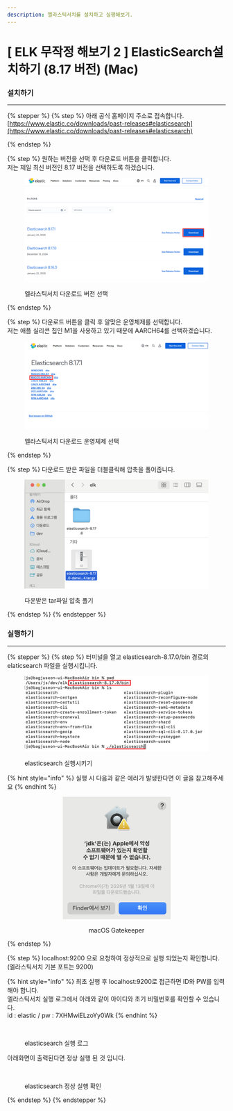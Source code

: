 ```yaml
---
description: 엘라스틱서치를 설치하고 실행해보기.
---
```


# \[ ELK 무작정 해보기 2 ] ElasticSearch설치하기 (8.17 버전) (Mac)

### 설치하기

***

{% stepper %}
{% step %}
아래 공식 홈페이지 주소로 접속합니다.\
[https://www.elastic.co/downloads/past-releases#elasticsearch](https://www.elastic.co/downloads/past-releases#elasticsearch)


{% endstep %}

{% step %}
원하는 버전을 선택 후 다운로드 버튼을 클릭합니다.\
저는 제일 최신 버전인 8.17 버전을 선택하도록 하겠습니다.

<div data-full-width="false"><figure><img src="../.gitbook/assets/es_download (1).png" alt=""><figcaption><p>엘라스틱서치 다운로드 버전 선택</p></figcaption></figure></div>


{% endstep %}

{% step %}
다운로드 버튼을 클릭 후 알맞은 운영체제를 선택합니다.\
저는 애플 실리콘 칩인 M1을 사용하고 있기 때문에 AARCH64를 선택하겠습니다.

<figure><img src="../.gitbook/assets/es_download2.png" alt=""><figcaption><p>엘라스틱서치 다운로드 운영체제 선택</p></figcaption></figure>


{% endstep %}

{% step %}
다운로드 받은 파일을 더블클릭해 압축을 풀어줍니다.

<figure><img src="../.gitbook/assets/es_download3.png" alt=""><figcaption><p>다운받은 tar파일 압축 풀기</p></figcaption></figure>
{% endstep %}
{% endstepper %}



### 실행하기

***

{% stepper %}
{% step %}
터미널을 열고 elasticsearch-8.17.0/bin 경로의 elaticsearch 파일을 실행시킵니다.

<div data-full-width="false"><figure><img src="../.gitbook/assets/es_terminal.png" alt=""><figcaption><p>elasticsearch 실행시키기</p></figcaption></figure></div>



{% hint style="info" %}
실행 시 다음과 같은 에러가 발생한다면 이 글을 참고해주세요
{% endhint %}

<div align="center" data-full-width="true"><figure><img src="../.gitbook/assets/image (3).png" alt="" width="249"><figcaption><p>macOS Gatekeeper</p></figcaption></figure></div>


{% endstep %}

{% step %}
localhost:9200 으로 요청하여 정상적으로 실행 되었는지 확인합니다.\
(엘라스틱서치 기본 포트는 9200)

{% hint style="info" %}
최초 실행 후 localhost:9200로 접근하면 ID와 PW를 입력 해야 합니다. \
엘라스틱서치 실행 로그에서 아래와 같이 아이디와 초기 비밀번호를 확인할 수 있습니다.\
id : elastic / pw : 7XHMwiELzoYy0Wk
{% endhint %}

<figure><img src="../.gitbook/assets/스크린샷 2025-02-10 오후 9.35.26.png" alt=""><figcaption><p>elasticsearch 실행 로그</p></figcaption></figure>



아래화면이 출력된다면 정상 실행 된 것 입니다.

<figure><img src="../.gitbook/assets/스크린샷 2025-02-07 오후 11.52.53.png" alt=""><figcaption><p>elasticsearch 정상 실행 확인</p></figcaption></figure>
{% endstep %}
{% endstepper %}
